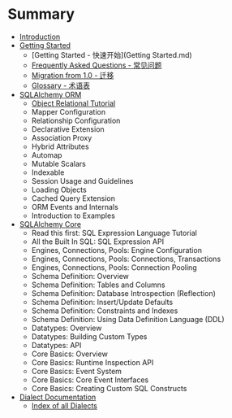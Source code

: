 # Summary

* [Introduction](README.md)
* [Getting Started](chapter1.md)
    * [Getting Started - 快速开始](Getting Started.md)
    * [Frequently Asked Questions - 常见问题](frequently-asked-questions---常见问题.md)
    * [Migration from 1.0 - 迁移](migration-from-10---迁移.md)
    * [Glossary - 术语表](glossary---术语表.md)
* [SQLAlchemy ORM](sqlalchemy-orm.md)
    * [Object Relational Tutorial](object-relational-tutorial.md)
    * Mapper Configuration
    * Relationship Configuration
    * Declarative Extension
    * Association Proxy
    * Hybrid Attributes
    * Automap
    * Mutable Scalars
    * Indexable
    * Session Usage and Guidelines
    * Loading Objects
    * Cached Query Extension
    * ORM Events and Internals
    * Introduction to Examples
* [SQLAlchemy Core](sqlalchemy-core.md)
    * Read this first: SQL Expression Language Tutorial
    * All the Built In SQL: SQL Expression API
    * Engines, Connections, Pools: Engine Configuration
    * Engines, Connections, Pools: Connections, Transactions
    * Engines, Connections, Pools: Connection Pooling
    * Schema Definition: Overview
    * Schema Definition: Tables and Columns
    * Schema Definition: Database Introspection \(Reflection\)
    * Schema Definition: Insert\/Update Defaults
    * Schema Definition: Constraints and Indexes
    * Schema Definition: Using Data Definition Language \(DDL\)
    * Datatypes: Overview
    * Datatypes: Building Custom Types
    * Datatypes: API
    * Core Basics: Overview
    * Core Basics: Runtime Inspection API
    * Core Basics: Event System
    * Core Basics: Core Event Interfaces
    * Core Basics: Creating Custom SQL Constructs
* [Dialect Documentation](dialect-documentation.md)
    * [Index of all Dialects](index-of-all-dialects.md)


